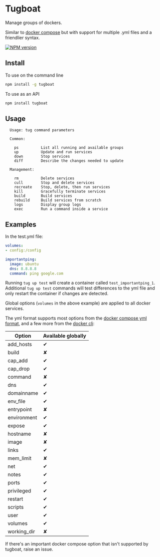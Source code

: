 # Tugboat

Manage groups of dockers.

Similar to [docker compose](https://docs.docker.com/compose/) but with support for multiple .yml files and a friendlier syntax.

[![NPM version](https://badge.fury.io/js/tugboat.svg)](http://badge.fury.io/js/tugboat)

## Install

To use on the command line

```sh
npm install -g tugboat
```

To use as an API

```sh
npm install tugboat
```


## Usage

```
  Usage: tug command parameters

  Common:

    ps          List all running and available groups
    up          Update and run services
    down        Stop services
    diff        Describe the changes needed to update

  Management:

    rm          Delete services
    cull        Stop and delete services
    recreate    Stop, delete, then run services
    kill        Gracefully terminate services
    build       Build services
    rebuild     Build services from scratch
    logs        Display group logs
    exec        Run a command inside a service
```

## Examples

In the test.yml file:

```yml
volumes:
- config:/config

importantping:
  image: ubuntu
  dns: 8.8.8.8
  command: ping google.com
```

Running `tug up test` will create a container called `test_importantping_1`.  Additional `tug up test` commands will test differences to the yml file and only restart the container if changes are detected.

Global options (`volumes` in the above example) are applied to all docker services.

The yml format supports most options from the [docker compose yml format](https://docs.docker.com/compose/yml/), and a few more from the [docker cli](https://docs.docker.com/reference/run/):


Option | Available globally
------ | ------------------
add_hosts | ✔
build | ✘
cap_add | ✔
cap_drop | ✔
command | ✘
dns | ✔
domainname | ✔
env_file | ✔
entrypoint | ✘
environment | ✔
expose | ✔
hostname | ✘
image | ✘
links | ✔
mem_limit | ✘
net | ✔
notes | ✔
ports | ✔
privileged | ✔
restart | ✔
scripts | ✔
user | ✔
volumes | ✔
working_dir | ✘


If there's an important docker compose option that isn't supported by tugboat, raise an issue.